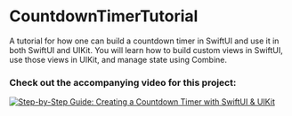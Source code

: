 # CountdownTimerTutorial
A tutorial for how one can build a countdown timer in SwiftUI and use it in both SwiftUI and UIKit. You will learn how to build custom views in SwiftUI, use those views in UIKit, and manage state using Combine.

### Check out the accompanying video for this project:

[![Step-by-Step Guide: Creating a Countdown Timer with SwiftUI & UIKit](https://img.youtube.com/vi/5sLVwHoLfXA/0.jpg)](https://youtu.be/5sLVwHoLfXA "Step-by-Step Guide: Creating a Countdown Timer with SwiftUI & UIKit")

